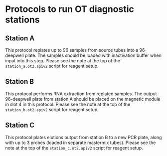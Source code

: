 # Protocols to run OT diagnostic stations

## Station A
This protocol replates up to 96 samples from source tubes into a 96-deepwell plate. The samples should be loaded with inactivation buffer when input into this step. Please see the note at the top of the `station_a.ot2.apiv2` script for reagent setup.

## Station B
This protocol performs RNA extraction from replated samples. The output 96-deepwell plate from station A should be placed on the magnetic module in slot 4 in this protocol. Please see the note at the top of the `station_b.ot2.apiv2` script for reagent setup.

## Station C
This protocol plates elutions output from station B to a new PCR plate, along with up to 3 probes (loaded in separate mastermix tubes). Please see the note at the top of the `station_c.ot2.apiv2` script for reagent setup.
